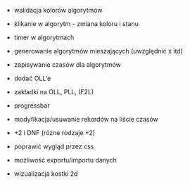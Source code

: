 
- walidacja kolorów algorytmów 
- klikanie w algorytm - zmiana koloru i stanu
- timer w algorytmach
- generowanie algorytmów mieszających (uwzględnić x itd)
- zapisywanie czasów dla algorytmów

- dodać OLL'e
- zakładki na OLL, PLL, (F2L)
- progressbar

- modyfikacja/usuwanie rekordów na liście czasów
- +2 i DNF (różne rodzaje +2)

- poprawić wygląd przez css

- możliwość exportu/importu danych
- wizualizacja kostki 2d